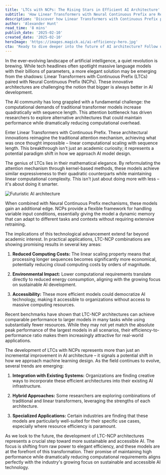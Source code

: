 ```yaml
---
title: 'LTCs with NCPs: The Rising Stars in Efficient AI Architecture'
subtitle: 'How Linear Transformers with Neural Continuous Prefix are Revolutionizing AI Efficiency'
description: 'Discover how Linear Transformers with Continuous Prefix paired with Neural Continuous Prefix are revolutionizing AI architecture by achieving linear computational scaling while maintaining performance.'
author: 'Alexander Hunt'
read_time: '8 mins'
publish_date: '2025-02-10'
created_date: '2025-02-10'
heroImage: 'https://images.magick.ai/ai-efficiency-hero.jpg'
cta: 'Ready to dive deeper into the future of AI architecture? Follow us on LinkedIn for regular insights and updates on emerging AI technologies and their practical applications.'
---
```


In the ever-evolving landscape of artificial intelligence, a quiet revolution is brewing. While tech headlines often spotlight massive language models with their billions of parameters, a more elegant solution may be emerging from the shadows: Linear Transformers with Continuous Prefix (LTCs) paired with Neural Continuous Prefix (NCPs). These innovative architectures are challenging the notion that bigger is always better in AI development.

The AI community has long grappled with a fundamental challenge: the computational demands of traditional transformer models increase quadratically with sequence length. This attention bottleneck has driven researchers to explore alternative architectures that could maintain performance while dramatically reducing computational overhead.

Enter Linear Transformers with Continuous Prefix. These architectural innovations reimagine the traditional attention mechanism, achieving what was once thought impossible – linear computational scaling with sequence length. This breakthrough isn't just an academic curiosity; it represents a potential paradigm shift in how we approach AI model design.

The genius of LTCs lies in their mathematical elegance. By reformulating the attention mechanism through kernel-based methods, these models achieve similar expressiveness to their quadratic counterparts while maintaining linear computational complexity. This isn't just about doing more with less – it's about doing it smarter.

![Futuristic AI architecture](https://i.magick.ai/PIXE/1739198740072_magick_img.webp)

When combined with Neural Continuous Prefix mechanisms, these models gain an additional edge. NCPs provide a flexible framework for handling variable input conditions, essentially giving the model a dynamic memory that can adapt to different tasks and contexts without requiring extensive retraining.

The implications of this technological advancement extend far beyond academic interest. In practical applications, LTC-NCP combinations are showing promising results in several key areas:

1. **Reduced Computing Costs:** The linear scaling property means that processing longer sequences becomes significantly more economical, potentially reducing cloud computing costs by orders of magnitude.

2. **Environmental Impact:** Lower computational requirements translate directly to reduced energy consumption, aligning with the growing focus on sustainable AI development.

3. **Accessibility:** These more efficient models could democratize AI technology, making it accessible to organizations without access to massive computing resources.

Recent benchmarks have shown that LTC-NCP architectures can achieve comparable performance to larger models in many tasks while using substantially fewer resources. While they may not yet match the absolute peak performance of the largest models in all scenarios, their efficiency-to-performance ratio makes them increasingly attractive for real-world applications.

The development of LTCs with NCPs represents more than just an incremental improvement in AI architecture – it signals a potential shift in how we approach machine learning design. As the field continues to evolve, several trends are emerging:

1. **Integration with Existing Systems:** Organizations are finding creative ways to incorporate these efficient architectures into their existing AI infrastructure.

2. **Hybrid Approaches:** Some researchers are exploring combinations of traditional and linear transformers, leveraging the strengths of each architecture.

3. **Specialized Applications:** Certain industries are finding that these models are particularly well-suited for their specific use cases, especially where resource efficiency is paramount.

As we look to the future, the development of LTC-NCP architectures represents a crucial step toward more sustainable and accessible AI. The focus is shifting from raw power to elegant efficiency, and these models are at the forefront of this transformation. Their promise of maintaining high performance while dramatically reducing computational requirements aligns perfectly with the industry's growing focus on sustainable and accessible AI technology.